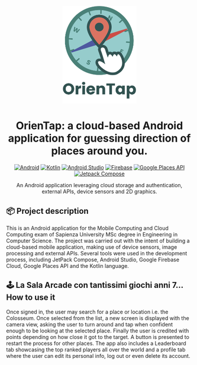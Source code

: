 
<div align="center">
  <img src="https://github.com/LeonardoFettucciari/MACC/blob/master/assets/logo_text.png" width="200">
</div>

<div align="center">

# OrienTap: a cloud-based Android application for guessing direction of places around you.

[![Android](https://img.shields.io/badge/Platform-Android-green.svg?logo=android)](https://www.android.com/)
[![Kotlin](https://img.shields.io/badge/Kotlin-2.0.0-orange.svg?logo=kotlin)](https://kotlinlang.org/)
[![Android Studio](https://img.shields.io/badge/IDE-Android%20Studio-brightgreen.svg?logo=android-studio)](https://developer.android.com/studio)
[![Firebase](https://img.shields.io/badge/Firebase-Backend-yellow.svg?logo=firebase)](https://firebase.google.com/)
[![Google Places API](https://img.shields.io/badge/API-Google%20Places-blue.svg?logo=google-maps)](https://developers.google.com/maps/documentation/places/web-service/overview)
[![Jetpack Compose](https://img.shields.io/badge/UI-Jetpack%20Compose-4285F4.svg?logo=android&logoColor=white)](https://developer.android.com/jetpack/compose)

</div>

<div align="center"> An Android application leveraging cloud storage and authentication, external APIs, device sensors and 2D graphics.</div>

## 📦 Project description

This is an Android application for the Mobile Computing and Cloud Computing exam of Sapienza University MSc degree in Engineering in Computer Science.
The project was carried out with the intent of building a cloud-based mobile application, making use of device sensors, image processing and external APIs.
Several tools were used in the development process, including JetPack Compose, Android Studio, Google Firebase Cloud, Google Places API and the Kotlin language.


## 🕹️ La Sala Arcade con tantissimi giochi anni 7… How to use it

Once signed in, the user may search for a place or location i.e. the Colosseum. Once selected from the list, a new screen is displayed with the camera view, asking the user to turn around and tap when confident enough to be looking at the selected place. Finally the user is credited with points depending on how close it got to the target. A button is presented to restart the process for other places.
The app also includes a Leaderboard tab showcasing the top ranked players all over the world and a profile tab where the user can edit its personal info, log out or even delete its account.

